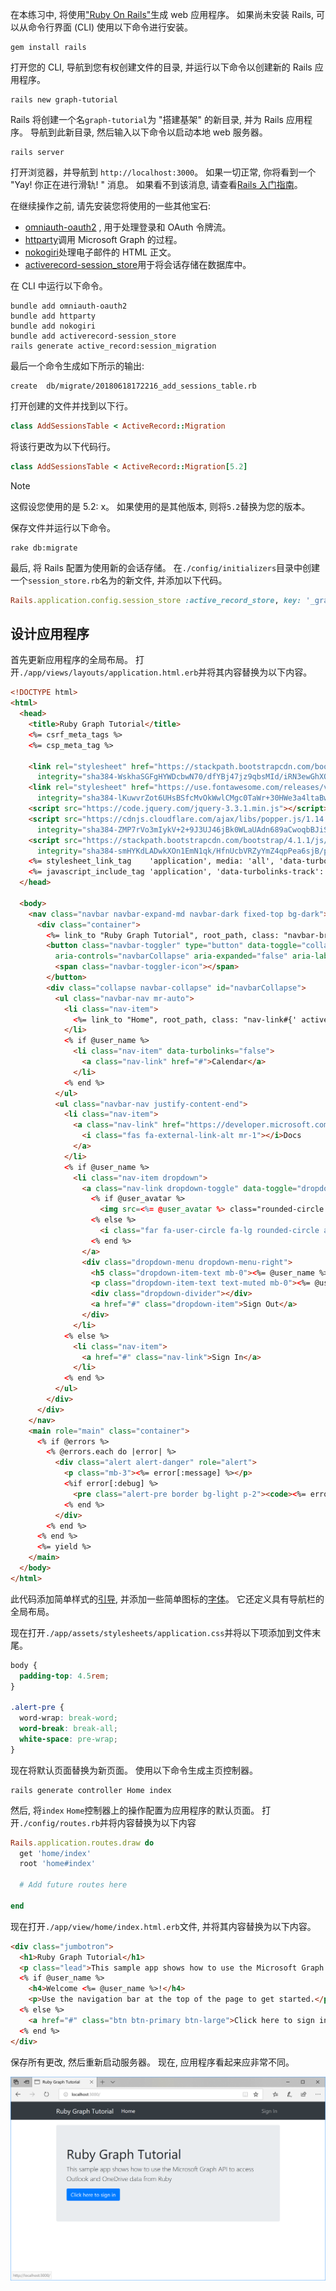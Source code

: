 <!-- markdownlint-disable MD002 MD041 -->

在本练习中, 将使用["Ruby On Rails"](https://rubyonrails.org/)生成 web 应用程序。 如果尚未安装 Rails, 可以从命令行界面 (CLI) 使用以下命令进行安装。

```Shell
gem install rails
```

打开您的 CLI, 导航到您有权创建文件的目录, 并运行以下命令以创建新的 Rails 应用程序。

```Shell
rails new graph-tutorial
```

Rails 将创建一个名`graph-tutorial`为 "搭建基架" 的新目录, 并为 Rails 应用程序。 导航到此新目录, 然后输入以下命令以启动本地 web 服务器。

```Shell
rails server
```

打开浏览器，并导航到 `http://localhost:3000`。 如果一切正常, 你将看到一个 "Yay! 你正在进行滑轨! " 消息。 如果看不到该消息, 请查看[Rails 入门指南](http://guides.rubyonrails.org/)。

在继续操作之前, 请先安装您将使用的一些其他宝石:

- [omniauth-oauth2](https://github.com/omniauth/omniauth-oauth2) , 用于处理登录和 OAuth 令牌流。
- [httparty](https://github.com/jnunemaker/httparty)调用 Microsoft Graph 的过程。
- [nokogiri](https://github.com/sparklemotion/nokogiri)处理电子邮件的 HTML 正文。
- [activerecord-session_store](https://github.com/rails/activerecord-session_store)用于将会话存储在数据库中。

在 CLI 中运行以下命令。

```Shell
bundle add omniauth-oauth2
bundle add httparty
bundle add nokogiri
bundle add activerecord-session_store
rails generate active_record:session_migration
```

最后一个命令生成如下所示的输出:

```Shell
create  db/migrate/20180618172216_add_sessions_table.rb
```

打开创建的文件并找到以下行。

```ruby
class AddSessionsTable < ActiveRecord::Migration
```

将该行更改为以下代码行。

```ruby
class AddSessionsTable < ActiveRecord::Migration[5.2]
```

> [!NOTE]
> 这假设您使用的是 5.2: x。 如果使用的是其他版本, 则将`5.2`替换为您的版本。

保存文件并运行以下命令。

```Shell
rake db:migrate
```

最后, 将 Rails 配置为使用新的会话存储。 在`./config/initializers`目录中创建一个`session_store.rb`名为的新文件, 并添加以下代码。

```ruby
Rails.application.config.session_store :active_record_store, key: '_graph_app_session'
```

## <a name="design-the-app"></a>设计应用程序

首先更新应用程序的全局布局。 打开`./app/views/layouts/application.html.erb`并将其内容替换为以下内容。

```html
<!DOCTYPE html>
<html>
  <head>
    <title>Ruby Graph Tutorial</title>
    <%= csrf_meta_tags %>
    <%= csp_meta_tag %>

    <link rel="stylesheet" href="https://stackpath.bootstrapcdn.com/bootstrap/4.1.1/css/bootstrap.min.css"
      integrity="sha384-WskhaSGFgHYWDcbwN70/dfYBj47jz9qbsMId/iRN3ewGhXQFZCSftd1LZCfmhktB" crossorigin="anonymous">
    <link rel="stylesheet" href="https://use.fontawesome.com/releases/v5.1.0/css/all.css"
      integrity="sha384-lKuwvrZot6UHsBSfcMvOkWwlCMgc0TaWr+30HWe3a4ltaBwTZhyTEggF5tJv8tbt" crossorigin="anonymous">
    <script src="https://code.jquery.com/jquery-3.3.1.min.js"></script>
    <script src="https://cdnjs.cloudflare.com/ajax/libs/popper.js/1.14.3/umd/popper.min.js"
      integrity="sha384-ZMP7rVo3mIykV+2+9J3UJ46jBk0WLaUAdn689aCwoqbBJiSnjAK/l8WvCWPIPm49" crossorigin="anonymous"></script>
    <script src="https://stackpath.bootstrapcdn.com/bootstrap/4.1.1/js/bootstrap.min.js"
      integrity="sha384-smHYKdLADwkXOn1EmN1qk/HfnUcbVRZyYmZ4qpPea6sjB/pTJ0euyQp0Mk8ck+5T" crossorigin="anonymous"></script>
    <%= stylesheet_link_tag    'application', media: 'all', 'data-turbolinks-track': 'reload' %>
    <%= javascript_include_tag 'application', 'data-turbolinks-track': 'reload' %>
  </head>

  <body>
    <nav class="navbar navbar-expand-md navbar-dark fixed-top bg-dark">
      <div class="container">
        <%= link_to "Ruby Graph Tutorial", root_path, class: "navbar-brand" %>
        <button class="navbar-toggler" type="button" data-toggle="collapse" data-target="#navbarCollapse"
          aria-controls="navbarCollapse" aria-expanded="false" aria-label="Toggle navigation">
          <span class="navbar-toggler-icon"></span>
        </button>
        <div class="collapse navbar-collapse" id="navbarCollapse">
          <ul class="navbar-nav mr-auto">
            <li class="nav-item">
              <%= link_to "Home", root_path, class: "nav-link#{' active' if controller.controller_name == 'home'}" %>
            </li>
            <% if @user_name %>
              <li class="nav-item" data-turbolinks="false">
                <a class="nav-link" href="#">Calendar</a>
              </li>
            <% end %>
          </ul>
          <ul class="navbar-nav justify-content-end">
            <li class="nav-item">
              <a class="nav-link" href="https://developer.microsoft.com/graph/docs/concepts/overview" target="_blank">
                <i class="fas fa-external-link-alt mr-1"></i>Docs
              </a>
            </li>
            <% if @user_name %>
              <li class="nav-item dropdown">
                <a class="nav-link dropdown-toggle" data-toggle="dropdown" href="#" role="button" aria-haspopup="true" aria-expanded="false">
                  <% if @user_avatar %>
                    <img src=<%= @user_avatar %> class="rounded-circle align-self-center mr-2" style="width: 32px;">
                  <% else %>
                    <i class="far fa-user-circle fa-lg rounded-circle align-self-center mr-2" style="width: 32px;"></i>
                  <% end %>
                </a>
                <div class="dropdown-menu dropdown-menu-right">
                  <h5 class="dropdown-item-text mb-0"><%= @user_name %></h5>
                  <p class="dropdown-item-text text-muted mb-0"><%= @user_email %></p>
                  <div class="dropdown-divider"></div>
                  <a href="#" class="dropdown-item">Sign Out</a>
                </div>
              </li>
            <% else %>
              <li class="nav-item">
                <a href="#" class="nav-link">Sign In</a>
              </li>
            <% end %>
          </ul>
        </div>
      </div>
    </nav>
    <main role="main" class="container">
      <% if @errors %>
        <% @errors.each do |error| %>
          <div class="alert alert-danger" role="alert">
            <p class="mb-3"><%= error[:message] %></p>
            <%if error[:debug] %>
              <pre class="alert-pre border bg-light p-2"><code><%= error[:debug] %></code></pre>
            <% end %>
          </div>
        <% end %>
      <% end %>
      <%= yield %>
    </main>
  </body>
</html>
```

此代码添加简单样式的[引导](http://getbootstrap.com/), 并添加一些简单图标的[字体](https://fontawesome.com/)。 它还定义具有导航栏的全局布局。

现在打开`./app/assets/stylesheets/application.css`并将以下项添加到文件末尾。

```css
body {
  padding-top: 4.5rem;
}

.alert-pre {
  word-wrap: break-word;
  word-break: break-all;
  white-space: pre-wrap;
}
```

现在将默认页面替换为新页面。 使用以下命令生成主页控制器。

```Shell
rails generate controller Home index
```

然后, 将`index` `Home`控制器上的操作配置为应用程序的默认页面。 打开`./config/routes.rb`并将内容替换为以下内容

```ruby
Rails.application.routes.draw do
  get 'home/index'
  root 'home#index'

  # Add future routes here

end
```

现在打开`./app/view/home/index.html.erb`文件, 并将其内容替换为以下内容。

```html
<div class="jumbotron">
  <h1>Ruby Graph Tutorial</h1>
  <p class="lead">This sample app shows how to use the Microsoft Graph API to access Outlook and OneDrive data from Ruby</p>
  <% if @user_name %>
    <h4>Welcome <%= @user_name %>!</h4>
    <p>Use the navigation bar at the top of the page to get started.</p>
  <% else %>
    <a href="#" class="btn btn-primary btn-large">Click here to sign in</a>
  <% end %>
</div>
```

保存所有更改, 然后重新启动服务器。 现在, 应用程序看起来应非常不同。

![重新设计的主页的屏幕截图](./images/create-app-01.png)
